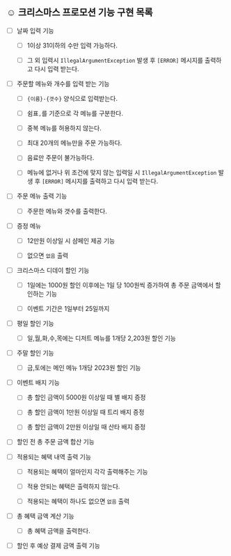 


## ☺️ 크리스마스 프로모션 기능 구현 목록

- [ ] 날짜 입력 기능
  - [ ] 1이상 31이하의 수만 입력 가능하다.
  - [ ] 그 외 입력시 `IllegalArgumentException` 발생 후 `[ERROR]` 메시지를 출력하고 다시 입력 받는다.
 

- [ ] 주문할 메뉴와 개수를 입력 받는 기능
  - [ ] `{이름}-{갯수}` 양식으로 입력받는다.
  - [ ] 쉼표`,`를 기준으로 각 메뉴를 구분한다.
  - [ ] 중복 메뉴를 허용하지 않는다.
  - [ ] 최대 20개의 메뉴만을 주문 가능하다.
  - [ ] 음료만 주문이 불가능하다.
  - [ ] 메뉴에 없거나 위 조건에 맞지 않는 입력일 시 `IllegalArgumentException` 발생 후 `[ERROR]` 메시지를 출력하고 다시 입력 받는다.


- [ ] 주문 메뉴 출력 기능
  - [ ] 주문한 메뉴와 갯수를 출력한다.


- [ ] 증정 메뉴
  - [ ] 12만원 이상일 시 샴페인 제공 기능
  - [ ] 없으면 `없음` 출력


- [ ] 크리스마스 디데이 할인 기능
  - [ ] 1일에는 1000원 할인 이후에는 1일 당 100원씩 증가하여 총 주문 금액에서 할인하는 기능
  - [ ] 이벤트 기간은 1일부터 25일까지


- [ ] 평일 할인 기능
  - [ ] 일,월,화,수,목에는 디저트 메뉴를 1개당 2,203원 할인 기능


- [ ] 주말 할인 기능
  - [ ] 금,토에는 메인 메뉴 1개당 2023원 할인 기능


- [ ] 이벤트 배지 기능
  - [ ] 총 할인 금액이 5000원 이상일 때 별 배지 증정
  - [ ] 총 할인 금액이 1만원 이상일 때 트리 배지 증정
  - [ ] 총 할인 금액이 2만원 이상일 때 산타 배지 증정


- [ ] 할인 전 총 주문 금액 합산 기능


- [ ] 적용되는 혜택 내역 출력 기능
  -  [ ] 적용되는 혜택이 얼마인지 각각 출력해주는 기능
  -  [ ] 적용 안되는 혜택은 출력하지 않는다.
  -  [ ] 적용되는 혜택이 하나도 없으면 `없음` 출력


- [ ] 총 혜택 금액 계산 기능
  - [ ] 총 혜택 금액을 출력한다.


- [ ] 할인 후 예상 결제 금액 출력 기능

